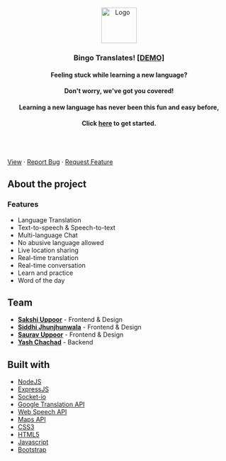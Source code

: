 <br />
<p align="center">
  <img src="https://imgur.com/S2gJ8ch.png" alt="Logo" height="80">
  <h3 align="center">Bingo Translates! <a href="https://bingo-translates-v2.herokuapp.com/">[DEMO]</a></h3>
  <div >
    <h4 align="center"> Feeling stuck while learning a new language?<h4/>
    <h4 align="center"> Don't worry, we've got you covered! <h4/>
    <h4 align="center"> Learning a new language has never been this fun and easy before,<h4/>
     <h4 align="center">Click <a href="https://bingo-translates-v2.herokuapp.com/">here</a> to get  started.</h4>
  </div>

  
   <br />
    <br />
    <br />
    <a href="https://github.com/SakshiUppoor/bingo-translates">View</a>
    ·
    <a href="https://github.com/SakshiUppoor/bingo-translates/issues">Report Bug</a>
    ·
    <a href="https://github.com/SakshiUppoor/bingo-translates/issues">Request Feature</a>

  </p>
  </p>
  
 ## About the project
 ### Features
 * Language Translation
* Text-to-speech & Speech-to-text
* Multi-language Chat
* No abusive language allowed
* Live location sharing
* Real-time translation
* Real-time conversation
* Learn and practice 
* Word of the day

## Team

- <a href="https://github.com/SakshiUppoor"><b>Sakshi Uppoor</b></a> - Frontend & Design
- <a href="https://github.com/SiddhiJhunjhunwala"><b>Siddhi Jhunjhunwala</b></a> - Frontend & Design
- <a href="https://github.com/sauravUppoor"><b>Saurav Uppoor</b></a> - Frontend & Design
- <a href="https://github.com/yash-chad"><b>Yash Chachad</b></a> - Backend

## Built with

- [NodeJS](https://nodejs.org/en/)<br/>
- [ExpressJS](https://expressjs.com/) <br/>
- [Socket-io](https://www.npmjs.com/package/socket.io) <br/>
- [Google Translation API](https://github.com/extensionsapp/translatte) <br/>
- [Web Speech API](https://www.google.com/intl/en/chrome/demos/speech.html) <br/>
- [Maps API](https://cloud.google.com/maps-platform/?utm_source=google&utm_medium=cpc&utm_campaign=FY18-Q2-global-demandgen-paidsearchonnetworkhouseads-cs-maps_contactsal_saf&utm_content=text-ad-none-none-DEV_c-CRE_342710846307-ADGP_Hybrid+%7C+AW+SEM+%7C+SKWS+~+Mapping+APIs+EXA-KWID_43700042848688156-aud-596763661393:kwd-301485311882-userloc_1007785&utm_term=KW_maps%20api-ST_maps+api&gclid=CjwKCAjw2uf2BRBpEiwA31VZj8u7zSQ5Idv6sOPA2PP_iWCh3vY_WEl0n95IPOTCAXothAUZKSVftBoCzHkQAvD_BwE) <br/>
- [CSS3](https://www.w3.org/Style/CSS/Overview.en.html) <br/>
- [HTML5](https://html.com/) <br/>
- [Javascript](https://www.javascript.com/) <br/>
- [Bootstrap](https://getbootstrap.com/)
